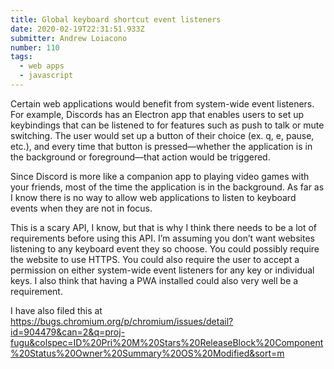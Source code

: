 ```yaml
---
title: Global keyboard shortcut event listeners
date: 2020-02-19T22:31:51.933Z
submitter: Andrew Loiacono
number: 110
tags:
  - web apps
  - javascript
---
```

Certain web applications would benefit from system-wide event listeners. For example, Discords has an Electron app that enables users to set up keybindings that can be listened to for features such as push to talk or mute switching. The user would set up a button of their choice (ex. q, e, pause, etc.), and every time that button is pressed—whether the application is in the background or foreground—that action would be triggered.

Since Discord is more like a companion app to playing video games with your friends, most of the time the application is in the background. As far as I know there is no way to allow web applications to listen to keyboard events when they are not in focus.

This is a scary API, I know, but that is why I think there needs to be a lot of requirements before using this API.  I’m assuming you don’t want websites listening to any keyboard event they so choose. You could possibly require the website to use HTTPS. You could also require the user to accept a permission on either system-wide event listeners for any key or individual keys. I also think that having a PWA installed could also very well be a requirement.

I have also filed this at https://bugs.chromium.org/p/chromium/issues/detail?id=904479&can=2&q=proj-fugu&colspec=ID%20Pri%20M%20Stars%20ReleaseBlock%20Component%20Status%20Owner%20Summary%20OS%20Modified&sort=m
